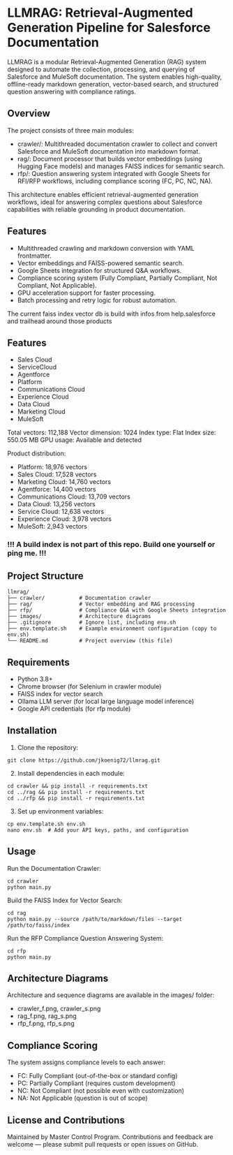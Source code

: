 
# LLMRAG: Retrieval-Augmented Generation Pipeline for Salesforce Documentation

LLMRAG is a modular Retrieval-Augmented Generation (RAG) system designed to automate the collection, processing, and querying of Salesforce and MuleSoft documentation. The system enables high-quality, offline-ready markdown generation, vector-based search, and structured question answering with compliance ratings.

## Overview

The project consists of three main modules:

- crawler/: Multithreaded documentation crawler to collect and convert Salesforce and MuleSoft documentation into markdown format.
- rag/: Document processor that builds vector embeddings (using Hugging Face models) and manages FAISS indices for semantic search.
- rfp/: Question answering system integrated with Google Sheets for RFI/RFP workflows, including compliance scoring (FC, PC, NC, NA).

This architecture enables efficient retrieval-augmented generation workflows, ideal for answering complex questions about Salesforce capabilities with reliable grounding in product documentation.

## Features

- Multithreaded crawling and markdown conversion with YAML frontmatter.
- Vector embeddings and FAISS-powered semantic search.
- Google Sheets integration for structured Q&A workflows.
- Compliance scoring system (Fully Compliant, Partially Compliant, Not Compliant, Not Applicable).
- GPU acceleration support for faster processing.
- Batch processing and retry logic for robust automation.

The current faiss index vector db is build with infos from help.salesforce and trailhead around those products

## Features

- Sales Cloud
- ServiceCloud
- Agentforce
- Platform
- Communications Cloud
- Experience Cloud
- Data Cloud
- Marketing Cloud
- MuleSoft

Total vectors: 112,188
Vector dimension: 1024
Index type: Flat
Index size: 550.05 MB
GPU usage: Available and detected

Product distribution:
  - Platform: 18,976 vectors
  - Sales Cloud: 17,528 vectors
  - Marketing Cloud: 14,760 vectors
  - Agentforce: 14,400 vectors
  - Communications Cloud: 13,709 vectors
  - Data Cloud: 13,256 vectors
  - Service Cloud: 12,638 vectors
  - Experience Cloud: 3,978 vectors
  - MuleSoft: 2,943 vectors

### !!! A build index is not part of this repo. Build one yourself or ping me. !!! 

## Project Structure

```
llmrag/
├── crawler/           # Documentation crawler
├── rag/               # Vector embedding and RAG processing
├── rfp/               # Compliance Q&A with Google Sheets integration
├── images/            # Architecture diagrams
├── .gitignore         # Ignore list, including env.sh
├── env.template.sh    # Example environment configuration (copy to env.sh)
└── README.md          # Project overview (this file)
```

## Requirements

- Python 3.8+
- Chrome browser (for Selenium in crawler module)
- FAISS index for vector search
- Ollama LLM server (for local large language model inference)
- Google API credentials (for rfp module)

## Installation

1. Clone the repository:
```
git clone https://github.com/jkoenig72/llmrag.git
```

2. Install dependencies in each module:
```
cd crawler && pip install -r requirements.txt
cd ../rag && pip install -r requirements.txt
cd ../rfp && pip install -r requirements.txt
```

3. Set up environment variables:
```
cp env.template.sh env.sh
nano env.sh  # Add your API keys, paths, and configuration
```

## Usage

Run the Documentation Crawler:
```
cd crawler
python main.py
```

Build the FAISS Index for Vector Search:
```
cd rag
python main.py --source /path/to/markdown/files --target /path/to/faiss/index
```

Run the RFP Compliance Question Answering System:
```
cd rfp
python main.py
```

## Architecture Diagrams

Architecture and sequence diagrams are available in the images/ folder:

- crawler_f.png, crawler_s.png
- rag_f.png, rag_s.png
- rfp_f.png, rfp_s.png

## Compliance Scoring

The system assigns compliance levels to each answer:

- FC: Fully Compliant (out-of-the-box or standard config)
- PC: Partially Compliant (requires custom development)
- NC: Not Compliant (not possible even with customization)
- NA: Not Applicable (question is out of scope)

## License and Contributions

Maintained by Master Control Program. Contributions and feedback are welcome — please submit pull requests or open issues on GitHub.
